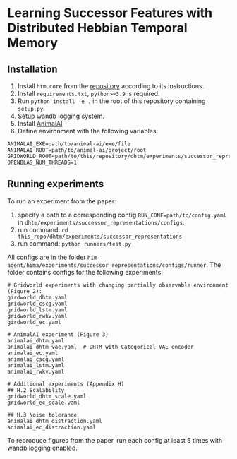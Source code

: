 # Learning Successor Features with Distributed Hebbian Temporal Memory

## Installation
1. Install `htm.core` from the [repository](https://anonymous.4open.science/r/htm_core-DD2D) according to its instructions.
2. Install `requirements.txt`, `python>=3.9` is required.
3. Run `python install -e .` in the root of this repository containing `setup.py`.
4. Setup [wandb](https://wandb.ai/site) logging system.
5. Install [AnimalAI](https://github.com/Kinds-of-Intelligence-CFI/animal-ai)
6. Define environment with the following variables:

```
ANIMALAI_EXE=path/to/animal-ai/exe/file
ANIMALAI_ROOT=path/to/animal-ai/project/root
GRIDWORLD_ROOT=path/to/this/repository/dhtm/experiments/successor_representations/configs/environment/gridworld/setups
OPENBLAS_NUM_THREADS=1
```

## Running experiments
To run an experiment from the paper: 
1. specify a path to a corresponding config `RUN_CONF=path/to/config.yaml` in `dhtm/experiments/successor_representations/configs`.
2. run command: `cd this_repo/dhtm/experiments/successor_representations`
3. run command: `python runners/test.py`

All configs are in the folder `him-agent/hima/experiments/successor_representations/configs/runner`.
The folder contains configs for the following experiments:
```    
# Gridworld experiments with changing partially observable environment (Figure 2):
girdworld_dhtm.yaml
gridworld_cscg.yaml
gridworld_lstm.yaml
gridworld_rwkv.yaml
girdworld_ec.yaml

# AnimalAI experiment (Figure 3)
animalai_dhtm.yaml
animalai_dhtm_vae.yaml  # DHTM with Categorical VAE encoder
animalai_ec.yaml
animalai_cscg.yaml
animalai_lstm.yaml
animalai_rwkv.yaml

# Additional experiments (Appendix H)
## H.2 Scalability
gridworld_dhtm_scale.yaml
gridworld_ec_scale.yaml

## H.3 Noise tolerance
animalai_dhtm_distraction.yaml
animalai_ec_distraction.yaml

```
To reproduce figures from the paper, run each config at least 5 times with wandb logging enabled.
